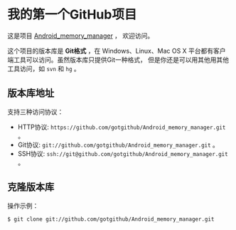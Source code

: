 # 我的第一个GitHub项目

这是项目 [Android_memory_manager](https://github.com/gotgithub/Android_memory_manager) ，
欢迎访问。

这个项目的版本库是 **Git格式** ，在 Windows、Linux、Mac OS X
平台都有客户端工具可以访问。虽然版本库只提供Git一种格式，
但是你还是可以用其他用其他工具访问，如 ``svn`` 和 ``hg`` 。

## 版本库地址

支持三种访问协议：

* HTTP协议: `https://github.com/gotgithub/Android_memory_manager.git` 。
* Git协议: `git://github.com/gotgithub/Android_memory_manager.git` 。
* SSH协议: `ssh://git@github.com/gotgithub/Android_memory_manager.git` 。

## 克隆版本库

操作示例：

    $ git clone git://github.com/gotgithub/Android_memory_manager.git
